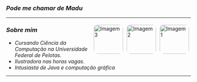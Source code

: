 ### _Pode me chamar de Madu_

***

<img align="right" src="https://i.pinimg.com/736x/cd/93/d1/cd93d188acdd2d1d1e23928c223040ed.jpg" alt="Imagem 1" style="border-radius: 10px; margin: 5px;" width="80">
<img align="right" src="https://i.pinimg.com/736x/0c/48/45/0c484599544ba3c091889f3a22ebc821.jpg" alt="Imagem 2" style="border-radius: 10px; margin: 5px;" width="80">
<img align="right" src="https://i.pinimg.com/736x/08/38/11/083811dc9b70d869f8dbc4da29b00b9d.jpg" alt="Imagem 3" style="border-radius: 10px; margin: 5px;" width="80">

### _Sobre mim_
-  _Cursando Ciência da Computação na Universidade Federal de Pelotas._  
-  _Ilustradora nas horas vagas._  
- _Intusiasta de Java e computação gráfica_

***
